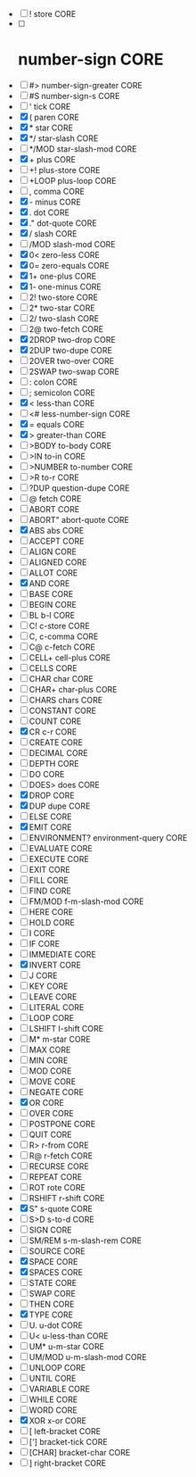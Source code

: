 - [ ] !           store                 CORE
- [ ] #           number-sign           CORE
- [ ] #>          number-sign-greater   CORE
- [ ] #S          number-sign-s         CORE
- [ ] '           tick                  CORE
- [X] \(           paren                 CORE
- [X] \*           star                  CORE
- [X] \*/          star-slash            CORE
- [ ] \*/MOD       star-slash-mod        CORE
- [X] \+           plus                  CORE
- [ ] \+!          plus-store            CORE
- [ ] \+LOOP       plus-loop             CORE
- [ ] ,           comma                 CORE
- [X] \-           minus                 CORE
- [X] \.           dot                   CORE
- [X] ."          dot-quote             CORE
- [X] /           slash                 CORE
- [ ] /MOD        slash-mod             CORE
- [X] 0\<          zero-less             CORE
- [X] 0=          zero-equals           CORE
- [X] 1\+          one-plus              CORE
- [X] 1\-          one-minus             CORE
- [ ] 2!          two-store             CORE
- [ ] 2\*          two-star              CORE
- [ ] 2/          two-slash             CORE
- [ ] 2@          two-fetch             CORE
- [X] 2DROP       two-drop              CORE
- [X] 2DUP        two-dupe              CORE
- [ ] 2OVER       two-over              CORE
- [ ] 2SWAP       two-swap              CORE
- [ ] :           colon                 CORE
- [ ] ;           semicolon             CORE
- [X] <           less-than             CORE
- [ ] <#          less-number-sign      CORE
- [X] =           equals                CORE
- [X] \>           greater-than          CORE
- [ ] \>BODY       to-body               CORE
- [ ] \>IN         to-in                 CORE
- [ ] \>NUMBER     to-number             CORE
- [ ] \>R          to-r                  CORE
- [ ] ?DUP        question-dupe         CORE
- [ ] @           fetch                 CORE
- [ ] ABORT                             CORE
- [ ] ABORT"      abort-quote           CORE
- [X] ABS         abs                   CORE
- [ ] ACCEPT                            CORE
- [ ] ALIGN                             CORE
- [ ] ALIGNED                           CORE
- [ ] ALLOT                             CORE
- [X] AND                               CORE
- [ ] BASE                              CORE
- [ ] BEGIN                             CORE
- [ ] BL          b-l                   CORE
- [ ] C!          c-store               CORE
- [ ] C,          c-comma               CORE
- [ ] C@          c-fetch               CORE
- [ ] CELL+       cell-plus             CORE
- [ ] CELLS                             CORE
- [ ] CHAR        char                  CORE
- [ ] CHAR\+       char-plus             CORE
- [ ] CHARS       chars                 CORE
- [ ] CONSTANT                          CORE
- [ ] COUNT                             CORE
- [X] CR          c-r                   CORE
- [ ] CREATE                            CORE
- [ ] DECIMAL                           CORE
- [ ] DEPTH                             CORE
- [ ] DO                                CORE
- [ ] DOES\>       does                  CORE
- [X] DROP                              CORE
- [X] DUP         dupe                  CORE
- [ ] ELSE                              CORE
- [X] EMIT                              CORE
- [ ] ENVIRONMENT? environment-query     CORE
- [ ] EVALUATE                          CORE
- [ ] EXECUTE                           CORE
- [ ] EXIT                              CORE
- [ ] FILL                              CORE
- [ ] FIND                              CORE
- [ ] FM/MOD      f-m-slash-mod         CORE
- [ ] HERE                              CORE
- [ ] HOLD                              CORE
- [ ] I                                 CORE
- [ ] IF                                CORE
- [ ] IMMEDIATE                         CORE
- [X] INVERT                            CORE
- [ ] J                                 CORE
- [ ] KEY                               CORE
- [ ] LEAVE                             CORE
- [ ] LITERAL                           CORE
- [ ] LOOP                              CORE
- [ ] LSHIFT      l-shift               CORE
- [ ] M\*          m-star                CORE
- [ ] MAX                               CORE
- [ ] MIN                               CORE
- [ ] MOD                               CORE
- [ ] MOVE                              CORE
- [ ] NEGATE                            CORE
- [X] OR                                CORE
- [ ] OVER                              CORE
- [ ] POSTPONE                          CORE
- [ ] QUIT                              CORE
- [ ] R\>          r-from                CORE
- [ ] R@          r-fetch               CORE
- [ ] RECURSE                           CORE
- [ ] REPEAT                            CORE
- [ ] ROT         rote                  CORE
- [ ] RSHIFT      r-shift               CORE
- [X] S"          s-quote               CORE
- [ ] S\>D         s-to-d                CORE
- [ ] SIGN                              CORE
- [ ] SM/REM      s-m-slash-rem         CORE
- [ ] SOURCE                            CORE
- [X] SPACE                             CORE
- [X] SPACES                            CORE
- [ ] STATE                             CORE
- [ ] SWAP                              CORE
- [ ] THEN                              CORE
- [X] TYPE                              CORE
- [ ] U\.          u-dot                 CORE
- [ ] U\<          u-less-than           CORE
- [ ] UM\*         u-m-star              CORE
- [ ] UM/MOD      u-m-slash-mod         CORE
- [ ] UNLOOP                            CORE
- [ ] UNTIL                             CORE
- [ ] VARIABLE                          CORE
- [ ] WHILE                             CORE
- [ ] WORD                              CORE
- [X] XOR         x-or                  CORE
- [ ] \[           left-bracket          CORE
- [ ] \['\]         bracket-tick          CORE
- [ ] \[CHAR\]      bracket-char          CORE
- [ ] \]           right-bracket         CORE
